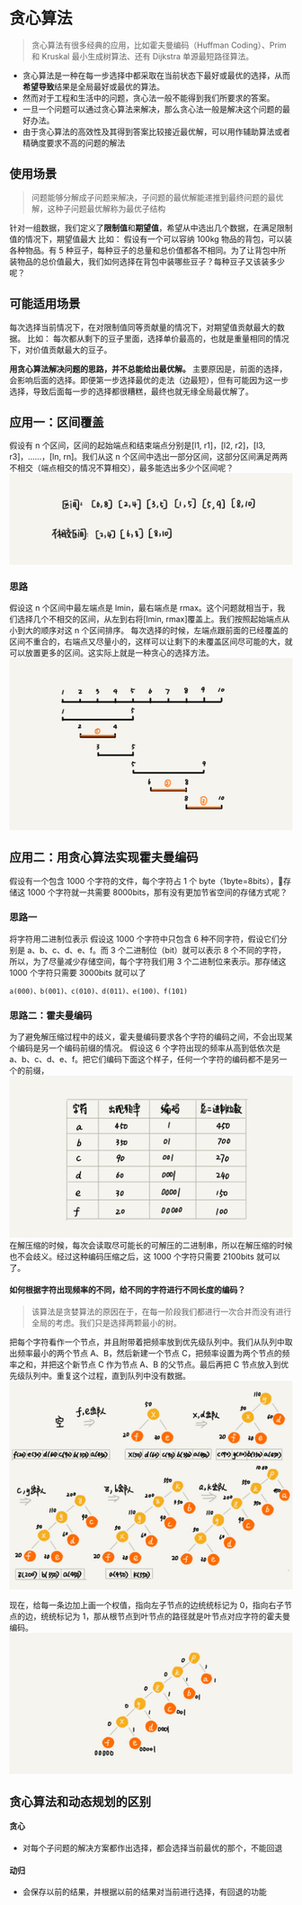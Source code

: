 # 贪心算法  
>贪心算法有很多经典的应用，比如霍夫曼编码（Huffman Coding）、Prim 和 Kruskal 最小生成树算法、还有 Dijkstra 单源最短路径算法。

- 贪心算法是一种在每一步选择中都采取在当前状态下最好或最优的选择，从而**希望导致**结果是全局最好或最优的算法。
- 然而对于工程和生活中的问题，贪心法一般不能得到我们所要求的答案。
- 一旦一个问题可以通过贪心算法来解决，那么贪心法一般是解决这个问题的最好办法。
- 由于贪心算法的高效性及其得到答案比较接近最优解，可以用作辅助算法或者精确度要求不高的问题的解法



## 使用场景
>问题能够分解成子问题来解决，子问题的最优解能递推到最终问题的最优解，这种子问题最优解称为最优子结构

针对一组数据，我们定义了**限制值**和**期望值**，希望从中选出几个数据，在满足限制值的情况下，期望值最大
比如：
假设有一个可以容纳 100kg 物品的背包，可以装各种物品。有 5 种豆子，每种豆子的总量和总价值都各不相同。为了让背包中所装物品的总价值最大，我们如何选择在背包中装哪些豆子？每种豆子又该装多少呢？

## 可能适用场景
每次选择当前情况下，在对限制值同等贡献量的情况下，对期望值贡献最大的数据。
比如：
每次都从剩下的豆子里面，选择单价最高的，也就是重量相同的情况下，对价值贡献最大的豆子。

**用贪心算法解决问题的思路，并不总能给出最优解。**
主要原因是，前面的选择，会影响后面的选择。即便第一步选择最优的走法（边最短），但有可能因为这一步选择，导致后面每一步的选择都很糟糕，最终也就无缘全局最优解了。

## 应用一：区间覆盖
假设有 n 个区间，区间的起始端点和结束端点分别是[l1, r1]，[l2, r2]，[l3, r3]，……，[ln, rn]。我们从这 n 个区间中选出一部分区间，这部分区间满足两两不相交（端点相交的情况不算相交），最多能选出多少个区间呢？
![区间覆盖](../images/tanxin01.jpg)

### 思路
假设这 n 个区间中最左端点是 lmin，最右端点是 rmax。这个问题就相当于，我们选择几个不相交的区间，从左到右将[lmin, rmax]覆盖上。我们按照起始端点从小到大的顺序对这 n 个区间排序。
每次选择的时候，左端点跟前面的已经覆盖的区间不重合的，右端点又尽量小的，这样可以让剩下的未覆盖区间尽可能的大，就可以放置更多的区间。这实际上就是一种贪心的选择方法。
![区间覆盖](../images/tanxin02.jpg)

## 应用二：用贪心算法实现霍夫曼编码
假设有一个包含 1000 个字符的文件，每个字符占 1 个 byte（1byte=8bits），存储这 1000 个字符就一共需要 8000bits，那有没有更加节省空间的存储方式呢？

### 思路一
将字符用二进制位表示
假设这 1000 个字符中只包含 6 种不同字符，假设它们分别是 a、b、c、d、e、f。而 3 个二进制位（bit）就可以表示 8 个不同的字符，所以，为了尽量减少存储空间，每个字符我们用 3 个二进制位来表示。那存储这 1000 个字符只需要 3000bits 就可以了
```shell
a(000)、b(001)、c(010)、d(011)、e(100)、f(101)
```

### 思路二：霍夫曼编码
为了避免解压缩过程中的歧义，霍夫曼编码要求各个字符的编码之间，不会出现某个编码是另一个编码前缀的情况。
假设这 6 个字符出现的频率从高到低依次是 a、b、c、d、e、f。把它们编码下面这个样子，任何一个字符的编码都不是另一个的前缀，
![区间覆盖](../images/tanxin03.jpg)
在解压缩的时候，每次会读取尽可能长的可解压的二进制串，所以在解压缩的时候也不会歧义。经过这种编码压缩之后，这 1000 个字符只需要 2100bits 就可以了。


#### 如何根据字符出现频率的不同，给不同的字符进行不同长度的编码？
>该算法是贪婪算法的原因在于，在每一阶段我们都进行一次合并而没有进行全局的考虑。我们只是选择两颗最小的树。

把每个字符看作一个节点，并且附带着把频率放到优先级队列中。我们从队列中取出频率最小的两个节点 A、B，然后新建一个节点 C，把频率设置为两个节点的频率之和，并把这个新节点 C 作为节点 A、B 的父节点。最后再把 C 节点放入到优先级队列中。重复这个过程，直到队列中没有数据。
![区间覆盖](../images/tanxin04.jpg)

现在，给每一条边加上画一个权值，指向左子节点的边统统标记为 0，指向右子节点的边，统统标记为 1，那从根节点到叶节点的路径就是叶节点对应字符的霍夫曼编码。
![区间覆盖](../images/tanxin05.jpg)


## 贪心算法和动态规划的区别
#### 贪心
- 对每个子问题的解决方案都作出选择，都会选择当前最优的那个，不能回退

#### 动归
- 会保存以前的结果，并根据以前的结果对当前进行选择，有回退的功能



